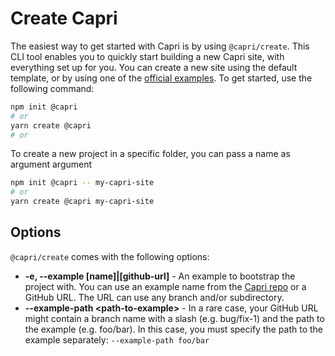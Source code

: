 # Create Capri

The easiest way to get started with Capri is by using `@capri/create`. This CLI tool enables you to quickly start building a new Capri site, with everything set up for you. You can create a new site using the default template, or by using one of the [official examples](https://github.com/capri-js/capri/tree/main/examples). To get started, use the following command:

```bash
npm init @capri
# or
yarn create @capri
# or
```

To create a new project in a specific folder, you can pass a name as argument argument

```bash
npm init @capri -- my-capri-site
# or
yarn create @capri my-capri-site
```

## Options

`@capri/create` comes with the following options:

- **-e, --example [name]|[github-url]** - An example to bootstrap the project with. You can use an example name from the [Capri repo](https://github.com/capri-js/capri/tree/main/examples) or a GitHub URL. The URL can use any branch and/or subdirectory.
- **--example-path &lt;path-to-example&gt;** - In a rare case, your GitHub URL might contain a branch name with a slash (e.g. bug/fix-1) and the path to the example (e.g. foo/bar). In this case, you must specify the path to the example separately: `--example-path foo/bar`
